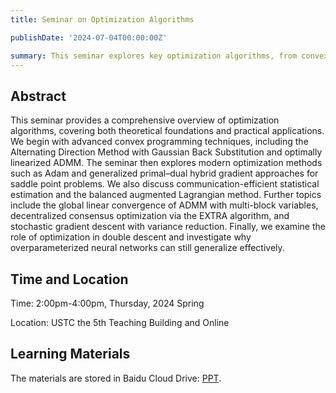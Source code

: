 ```yaml
---
title: Seminar on Optimization Algorithms

publishDate: '2024-07-04T00:00:00Z'

summary: This seminar explores key optimization algorithms, from convex programming to stochastic methods and neural network generalization.
---
```


## Abstract
This seminar provides a comprehensive overview of optimization algorithms, covering both theoretical foundations and practical applications. We begin with advanced convex programming techniques, including the Alternating Direction Method with Gaussian Back Substitution and optimally linearized ADMM. The seminar then explores modern optimization methods such as Adam and generalized primal–dual hybrid gradient approaches for saddle point problems. We also discuss communication-efficient statistical estimation and the balanced augmented Lagrangian method. Further topics include the global linear convergence of ADMM with multi-block variables, decentralized consensus optimization via the EXTRA algorithm, and stochastic gradient descent with variance reduction. Finally, we examine the role of optimization in double descent and investigate why overparameterized neural networks can still generalize effectively.

## Time and Location

Time: 2:00pm-4:00pm, Thursday, 2024 Spring

Location: USTC the 5th Teaching Building and Online



## Learning Materials

The materials are stored in Baidu Cloud Drive: [PPT](https://pan.baidu.com/s/1_YuJshk_oS3AcFjk7sIMuA?pwd=9uhs).

